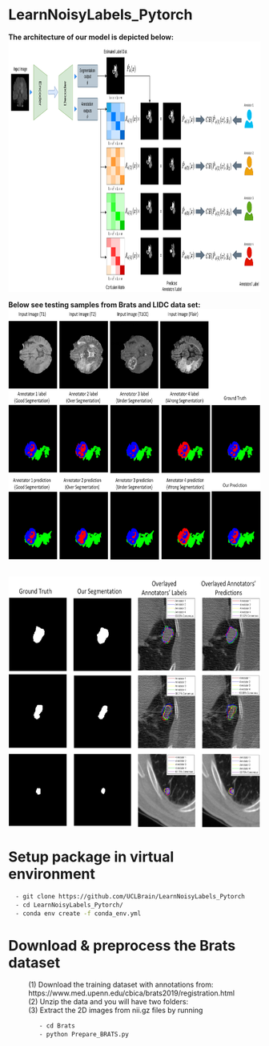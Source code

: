 # LearnNoisyLabels_Pytorch
**The architecture of our model is depicted below:**
<br>
 <img height="500" src="images/NIPS_1.png" />
 </br>

**Below see testing samples from Brats and LIDC data set:**
<br>
 <img height="500" src="images/Brats_1.jpg" />
 </br>

<br>
 <img height="500" src="images/LIDC.jpg" />
 </br>


# Setup package in virtual environment
```sh
  - git clone https://github.com/UCLBrain/LearnNoisyLabels_Pytorch
  - cd LearnNoisyLabels_Pytorch/
  - conda env create -f conda_env.yml
```
# Download & preprocess the Brats dataset
<dl>
  <dd>(1) Download the training dataset with annotations from: https://www.med.upenn.edu/cbica/brats2019/registration.html
  <dd>(2) Unzip the data and you will have two folders: 
  <dd>(3) Extract the 2D images from nii.gz files by running
   
   ```sh
      - cd Brats
      - python Prepare_BRATS.py
   ```

